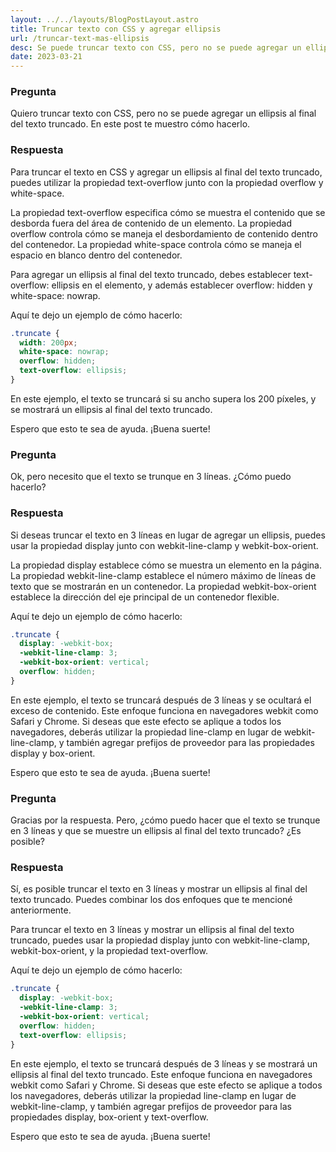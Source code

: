 ```yaml
---
layout: ../../layouts/BlogPostLayout.astro
title: Truncar texto con CSS y agregar ellipsis
url: /truncar-text-mas-ellipsis
desc: Se puede truncar texto con CSS, pero no se puede agregar un ellipsis al final del texto truncado. En este post te muestro cómo hacerlo.
date: 2023-03-21
--- 
```


### Pregunta

Quiero truncar texto con CSS, pero no se puede agregar un ellipsis al final del texto truncado. En este post te muestro cómo hacerlo.

### Respuesta

Para truncar el texto en CSS y agregar un ellipsis al final del texto truncado, puedes utilizar la propiedad text-overflow junto con la propiedad overflow y white-space.

La propiedad text-overflow especifica cómo se muestra el contenido que se desborda fuera del área de contenido de un elemento. La propiedad overflow controla cómo se maneja el desbordamiento de contenido dentro del contenedor. La propiedad white-space controla cómo se maneja el espacio en blanco dentro del contenedor.

Para agregar un ellipsis al final del texto truncado, debes establecer text-overflow: ellipsis en el elemento, y además establecer overflow: hidden y white-space: nowrap.

Aquí te dejo un ejemplo de cómo hacerlo:

```css
.truncate {
  width: 200px;
  white-space: nowrap;
  overflow: hidden;
  text-overflow: ellipsis;
}
```

En este ejemplo, el texto se truncará si su ancho supera los 200 píxeles, y se mostrará un ellipsis al final del texto truncado.

Espero que esto te sea de ayuda. ¡Buena suerte!

### Pregunta

Ok, pero necesito que el texto se trunque en 3 líneas. ¿Cómo puedo hacerlo?

### Respuesta

Si deseas truncar el texto en 3 líneas en lugar de agregar un ellipsis, puedes usar la propiedad display junto con webkit-line-clamp y webkit-box-orient.

La propiedad display establece cómo se muestra un elemento en la página. La propiedad webkit-line-clamp establece el número máximo de líneas de texto que se mostrarán en un contenedor. La propiedad webkit-box-orient establece la dirección del eje principal de un contenedor flexible.

Aquí te dejo un ejemplo de cómo hacerlo:

```css
.truncate {
  display: -webkit-box;
  -webkit-line-clamp: 3;
  -webkit-box-orient: vertical;
  overflow: hidden;
}
```

En este ejemplo, el texto se truncará después de 3 líneas y se ocultará el exceso de contenido. Este enfoque funciona en navegadores webkit como Safari y Chrome. Si deseas que este efecto se aplique a todos los navegadores, deberás utilizar la propiedad line-clamp en lugar de webkit-line-clamp, y también agregar prefijos de proveedor para las propiedades display y box-orient.

Espero que esto te sea de ayuda. ¡Buena suerte!

### Pregunta

Gracias por la respuesta. Pero, ¿cómo puedo hacer que el texto se trunque en 3 líneas y que se muestre un ellipsis al final del texto truncado? ¿Es posible?

### Respuesta

Sí, es posible truncar el texto en 3 líneas y mostrar un ellipsis al final del texto truncado. Puedes combinar los dos enfoques que te mencioné anteriormente.

Para truncar el texto en 3 líneas y mostrar un ellipsis al final del texto truncado, puedes usar la propiedad display junto con webkit-line-clamp, webkit-box-orient, y la propiedad text-overflow.

Aquí te dejo un ejemplo de cómo hacerlo:

```css
.truncate {
  display: -webkit-box;
  -webkit-line-clamp: 3;
  -webkit-box-orient: vertical;
  overflow: hidden;
  text-overflow: ellipsis;
}
```

En este ejemplo, el texto se truncará después de 3 líneas y se mostrará un ellipsis al final del texto truncado. Este enfoque funciona en navegadores webkit como Safari y Chrome. Si deseas que este efecto se aplique a todos los navegadores, deberás utilizar la propiedad line-clamp en lugar de webkit-line-clamp, y también agregar prefijos de proveedor para las propiedades display, box-orient y text-overflow.

Espero que esto te sea de ayuda. ¡Buena suerte!